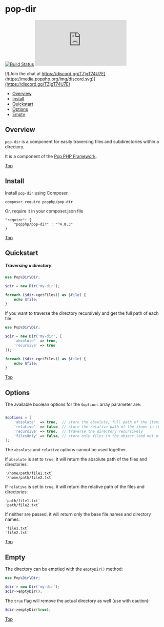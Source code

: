 pop-dir
=======

[![Build Status](https://github.com/popphp/pop-dir/workflows/phpunit/badge.svg)](https://github.com/popphp/pop-dir/actions)
[![Coverage Status](http://cc.popphp.org/coverage.php?comp=pop-dir)](http://cc.popphp.org/pop-dir/)

[![Join the chat at https://discord.gg/TZjgT74U7E](https://media.popphp.org/img/discord.svg)](https://discord.gg/TZjgT74U7E)

* [Overview](#overview)
* [Install](#install)
* [Quickstart](#quickstart)
* [Options](#options)
* [Empty](#empty)

Overview
--------
`pop-dir` is a component for easily traversing files and subdirectories within a directory.

It is a component of the [Pop PHP Framework](https://www.popphp.org/).

[Top](#pop-dir)

Install
-------

Install `pop-dir` using Composer.

    composer require popphp/pop-dir

Or, require it in your composer.json file

    "require": {
        "popphp/pop-dir" : "^4.0.3"
    }

[Top](#pop-dir)

Quickstart
----------

##### Traversing a directory

```php
use Pop\Dir\Dir;

$dir = new Dir('my-dir');

foreach ($dir->getFiles() as $file) {
    echo $file;
}
```

If you want to traverse the directory recursively and get the full path of each file.

```php
use Pop\Dir\Dir;

$dir = new Dir('my-dir', [
    'absolute'  => true,
    'recursive' => true
]);

foreach ($dir->getFiles() as $file) {
    echo $file;
}
```

[Top](#pop-dir)

Options
-------

The available boolean options for the `$options` array parameter are:

```php

$options = [
    'absolute'  => true,  // store the absolute, full path of the items in the directory
    'relative'  => false  // store the relative path of the items in the directory
    'recursive' => true,  // traverse the directory recursively
    'filesOnly' => false, // store only files in the object (and not other directories)
];
```

The `absolute` and `relative` options cannot be used together.

If `absolute` is set to `true`, it will return the absolute path of the files and directories:

```text
'/home/path/file1.txt`
'/home/path/file2.txt`
```

If `relative` is set to `true`, it will return the relative path of the files and directories:

```text
'path/file1.txt`
'path/file2.txt`
```

If neither are passed, it will return only the base file names and directory names:

```text
'file1.txt`
'file2.txt`
```

[Top](#pop-dir)

Empty
-----

The directory can be emptied with the `emptyDir()` method:

```php
use Pop\Dir\Dir;

$dir = new Dir('my-dir');
$dir->emptyDir();
```

The `true` flag will remove the actual directory as well (use with caution):

```php
$dir->emptyDir(true);
```

[Top](#pop-dir)
